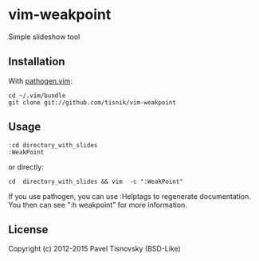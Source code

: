 # vim-weakpoint

Simple slideshow tool

## Installation

With [pathogen.vim](https://github.com/tpope/vim-pathogen):

    cd ~/.vim/bundle
    git clone git://github.com/tisnik/vim-weakpoint

## Usage

    :cd directory_with_slides
    :WeakPoint

or directly:

    cd  directory_with_slides && vim  -c ":WeakPoint"

If you use pathogen, you can use :Helptags to regenerate documentation.  You
then can see ":h weakpoint" for more information.

## License

Copyright (c) 2012-2015 Pavel Tisnovsky (BSD-Like)

